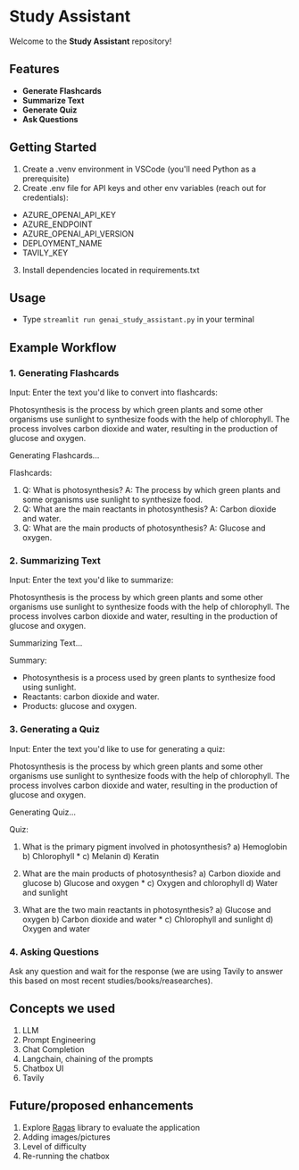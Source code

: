 # Study Assistant

Welcome to the **Study Assistant** repository!


## Features

- **Generate Flashcards**
- **Summarize Text**
- **Generate Quiz**
- **Ask Questions**

## Getting Started

1. Create a .venv environment in VSCode (you'll need Python as a prerequisite)
2. Create .env file for API keys and other env variables (reach out for credentials):

+ AZURE_OPENAI_API_KEY
+ AZURE_ENDPOINT
+ AZURE_OPENAI_API_VERSION
+ DEPLOYMENT_NAME
+ TAVILY_KEY

3. Install dependencies located in requirements.txt

## Usage

- Type `streamlit run genai_study_assistant.py` in your terminal


## Example Workflow

### 1. Generating Flashcards

Input:
Enter the text you'd like to convert into flashcards:

Photosynthesis is the process by which green plants and some other organisms use sunlight to synthesize foods with the help of chlorophyll. The process involves carbon dioxide and water, resulting in the production of glucose and oxygen.

Generating Flashcards...

Flashcards:
1. Q: What is photosynthesis?
   A: The process by which green plants and some organisms use sunlight to synthesize food.
2. Q: What are the main reactants in photosynthesis?
   A: Carbon dioxide and water.
3. Q: What are the main products of photosynthesis?
   A: Glucose and oxygen.


### 2. Summarizing Text

Input:
Enter the text you'd like to summarize:

Photosynthesis is the process by which green plants and some other organisms use sunlight to synthesize foods with the help of chlorophyll. The process involves carbon dioxide and water, resulting in the production of glucose and oxygen.

Summarizing Text...

Summary:
- Photosynthesis is a process used by green plants to synthesize food using sunlight.
- Reactants: carbon dioxide and water.
- Products: glucose and oxygen.


### 3. Generating a Quiz

Input:
Enter the text you'd like to use for generating a quiz:

Photosynthesis is the process by which green plants and some other organisms use sunlight to synthesize foods with the help of chlorophyll. The process involves carbon dioxide and water, resulting in the production of glucose and oxygen.

Generating Quiz...

Quiz:
1. What is the primary pigment involved in photosynthesis?
   a) Hemoglobin
   b) Chlorophyll *
   c) Melanin
   d) Keratin

2. What are the main products of photosynthesis?
   a) Carbon dioxide and glucose
   b) Glucose and oxygen *
   c) Oxygen and chlorophyll
   d) Water and sunlight

3. What are the two main reactants in photosynthesis?
   a) Glucose and oxygen
   b) Carbon dioxide and water *
   c) Chlorophyll and sunlight
   d) Oxygen and water


### 4. Asking Questions

Ask any question and wait for the response (we are using Tavily to answer this based on most recent studies/books/reasearches).


## Concepts we used

1. LLM
2. Prompt Engineering
3. Chat Completion
4. Langchain, chaining of the prompts
5. Chatbox UI
6. Tavily


## Future/proposed enhancements

1. Explore [Ragas](https://docs.ragas.io/en/stable/) library to evaluate the application
2. Adding images/pictures
3. Level of difficulty
4. Re-running the chatbox
